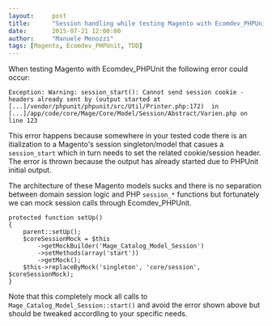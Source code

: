```yaml
---
layout:     post
title:      "Session handling while testing Magento with Ecomdev_PHPUnit"
date:       2015-07-21 12:00:00
author:     "Manuele Menozzi"
tags: [Magento, Ecomdev_PHPUnit, TDD]
---
```


When testing Magento with Ecomdev_PHPUnit the following error could occur:

    Exception: Warning: session_start(): Cannot send session cookie - headers already sent by (output started at [...]/vendor/phpunit/phpunit/src/Util/Printer.php:172)  in [...]/app/code/core/Mage/Core/Model/Session/Abstract/Varien.php on line 123

This error happens because somewhere in your tested code there is an itialization to a Magento's session singleton/model that casues a `session_start` which in turn needs to set the related cookie/session header. The error is thrown because the output has already started due to PHPUnit initial output.

The architecture of these Magento models sucks and there is no separation between domain session logic and PHP `session_*` functions but fortunately we can mock session calls through Ecomdev_PHPUnit.

    protected function setUp()
    {
        parent::setUp();
        $coreSessionMock = $this
            ->getMockBuilder('Mage_Catalog_Model_Session')
            ->setMethods(array('start'))
            ->getMock();
        $this->replaceByMock('singleton', 'core/session', $coreSessionMock);
    }

Note that this completely mock all calls to `Mage_Catalog_Model_Session::start()` and avoid the error shown above but should be tweaked accordling to your specific needs.

